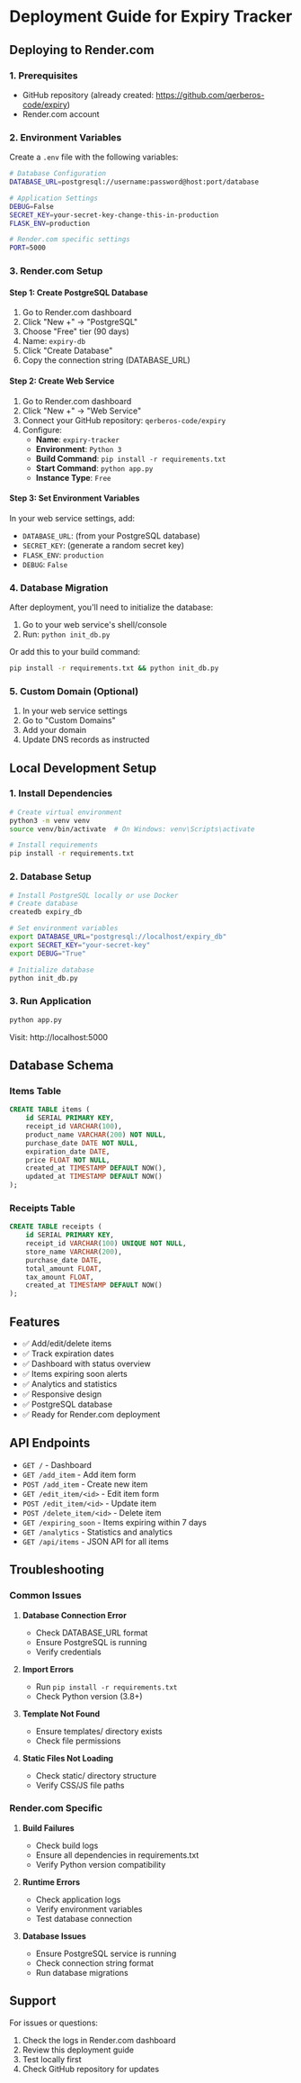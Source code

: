 # Deployment Guide for Expiry Tracker

## Deploying to Render.com

### 1. Prerequisites
- GitHub repository (already created: https://github.com/qerberos-code/expiry)
- Render.com account

### 2. Environment Variables
Create a `.env` file with the following variables:

```bash
# Database Configuration
DATABASE_URL=postgresql://username:password@host:port/database

# Application Settings
DEBUG=False
SECRET_KEY=your-secret-key-change-this-in-production
FLASK_ENV=production

# Render.com specific settings
PORT=5000
```

### 3. Render.com Setup

#### Step 1: Create PostgreSQL Database
1. Go to Render.com dashboard
2. Click "New +" → "PostgreSQL"
3. Choose "Free" tier (90 days)
4. Name: `expiry-db`
5. Click "Create Database"
6. Copy the connection string (DATABASE_URL)

#### Step 2: Create Web Service
1. Go to Render.com dashboard
2. Click "New +" → "Web Service"
3. Connect your GitHub repository: `qerberos-code/expiry`
4. Configure:
   - **Name**: `expiry-tracker`
   - **Environment**: `Python 3`
   - **Build Command**: `pip install -r requirements.txt`
   - **Start Command**: `python app.py`
   - **Instance Type**: `Free`

#### Step 3: Set Environment Variables
In your web service settings, add:
- `DATABASE_URL`: (from your PostgreSQL database)
- `SECRET_KEY`: (generate a random secret key)
- `FLASK_ENV`: `production`
- `DEBUG`: `False`

### 4. Database Migration
After deployment, you'll need to initialize the database:

1. Go to your web service's shell/console
2. Run: `python init_db.py`

Or add this to your build command:
```bash
pip install -r requirements.txt && python init_db.py
```

### 5. Custom Domain (Optional)
1. In your web service settings
2. Go to "Custom Domains"
3. Add your domain
4. Update DNS records as instructed

## Local Development Setup

### 1. Install Dependencies
```bash
# Create virtual environment
python3 -m venv venv
source venv/bin/activate  # On Windows: venv\Scripts\activate

# Install requirements
pip install -r requirements.txt
```

### 2. Database Setup
```bash
# Install PostgreSQL locally or use Docker
# Create database
createdb expiry_db

# Set environment variables
export DATABASE_URL="postgresql://localhost/expiry_db"
export SECRET_KEY="your-secret-key"
export DEBUG="True"

# Initialize database
python init_db.py
```

### 3. Run Application
```bash
python app.py
```

Visit: http://localhost:5000

## Database Schema

### Items Table
```sql
CREATE TABLE items (
    id SERIAL PRIMARY KEY,
    receipt_id VARCHAR(100),
    product_name VARCHAR(200) NOT NULL,
    purchase_date DATE NOT NULL,
    expiration_date DATE,
    price FLOAT NOT NULL,
    created_at TIMESTAMP DEFAULT NOW(),
    updated_at TIMESTAMP DEFAULT NOW()
);
```

### Receipts Table
```sql
CREATE TABLE receipts (
    id SERIAL PRIMARY KEY,
    receipt_id VARCHAR(100) UNIQUE NOT NULL,
    store_name VARCHAR(200),
    purchase_date DATE,
    total_amount FLOAT,
    tax_amount FLOAT,
    created_at TIMESTAMP DEFAULT NOW()
);
```

## Features

- ✅ Add/edit/delete items
- ✅ Track expiration dates
- ✅ Dashboard with status overview
- ✅ Items expiring soon alerts
- ✅ Analytics and statistics
- ✅ Responsive design
- ✅ PostgreSQL database
- ✅ Ready for Render.com deployment

## API Endpoints

- `GET /` - Dashboard
- `GET /add_item` - Add item form
- `POST /add_item` - Create new item
- `GET /edit_item/<id>` - Edit item form
- `POST /edit_item/<id>` - Update item
- `POST /delete_item/<id>` - Delete item
- `GET /expiring_soon` - Items expiring within 7 days
- `GET /analytics` - Statistics and analytics
- `GET /api/items` - JSON API for all items

## Troubleshooting

### Common Issues

1. **Database Connection Error**
   - Check DATABASE_URL format
   - Ensure PostgreSQL is running
   - Verify credentials

2. **Import Errors**
   - Run `pip install -r requirements.txt`
   - Check Python version (3.8+)

3. **Template Not Found**
   - Ensure templates/ directory exists
   - Check file permissions

4. **Static Files Not Loading**
   - Check static/ directory structure
   - Verify CSS/JS file paths

### Render.com Specific

1. **Build Failures**
   - Check build logs
   - Ensure all dependencies in requirements.txt
   - Verify Python version compatibility

2. **Runtime Errors**
   - Check application logs
   - Verify environment variables
   - Test database connection

3. **Database Issues**
   - Ensure PostgreSQL service is running
   - Check connection string format
   - Run database migrations

## Support

For issues or questions:
1. Check the logs in Render.com dashboard
2. Review this deployment guide
3. Test locally first
4. Check GitHub repository for updates
